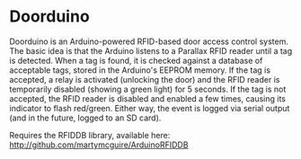 Doorduino
=========

Doorduino is an Arduino-powered RFID-based door access control system.  The basic idea is that the Arduino listens to a Parallax RFID reader until a tag is detected.  When a tag is found, it is checked against a database of acceptable tags, stored in the Arduino's EEPROM memory.  If the tag is accepted, a relay is activated (unlocking the door) and the RFID reader is temporarily disabled (showing a green light) for 5 seconds.  If the tag is not accepted, the RFID reader is disabled and enabled a few times, causing its indicator to flash red/green. Either way, the event is logged via serial output (and in the future, logged to an SD card).

Requires the RFIDDB library, available here: http://github.com/martymcguire/ArduinoRFIDDB
